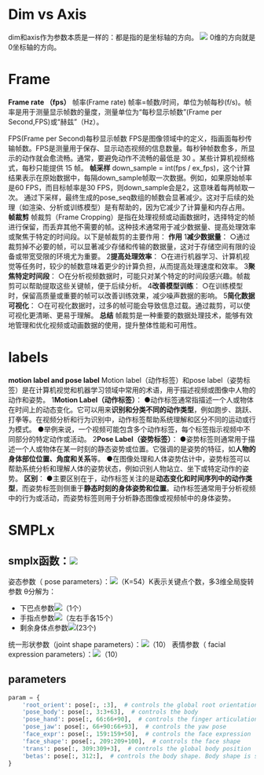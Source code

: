 # Dim vs Axis
dim和axis作为参数本质是一样的：都是指的是坐标轴的方向。
![](https://cdn.nlark.com/yuque/0/2024/jpeg/46293974/1722586086869-32543bf6-35c8-462d-9904-68d8236eee66.jpeg)
0维的方向就是0坐标轴的方向。
# Frame
**Frame rate （fps）**
帧率(Frame rate)
帧率=帧数/时间，单位为帧每秒(f/s)。帧率是用于测量显示帧数的量度，测量单位为“每秒显示帧数”(Frame per Second,FPS)或“赫兹”（Hz）。

FPS(Frame per Second)每秒显示帧数
FPS是图像领域中的定义，指画面每秒传输帧数。FPS是测量用于保存、显示动态视频的信息数量。每秒钟帧数愈多，所显示的动作就会愈流畅。通常，要避免动作不流畅的最低是 30 。某些计算机视频格式，每秒只能提供 15 帧。
**帧采样**
down_sample = int(fps / ex_fps)，这个计算结果表示在原始数据中，每隔down_sample帧取一次数据。例如，如果原始帧率是60 FPS，而目标帧率是30 FPS，则down_sample会是2，这意味着每两帧取一次。
通过下采样，最终生成的pose_seq数组的帧数会显著减少。这对于后续的处理（如渲染、分析或训练模型）是有帮助的，因为它减少了计算量和内存占用。
**帧裁剪**
帧裁剪（Frame Cropping）是指在处理视频或动画数据时，选择特定的帧进行保留，而丢弃其他不需要的帧。这种技术通常用于减少数据量、提高处理效率或聚焦于特定的时间段。以下是帧裁剪的主要作用：
**作用**
1**减少数据量**：
○通过裁剪掉不必要的帧，可以显著减少存储和传输的数据量，这对于存储空间有限的设备或带宽受限的环境尤为重要。
2**提高处理效率**：
○在进行机器学习、计算机视觉等任务时，较少的帧数意味着更少的计算负担，从而提高处理速度和效率。
3**聚焦特定时间段**：
○在分析视频数据时，可能只对某个特定的时间段感兴趣。帧裁剪可以帮助提取这些关键帧，便于后续分析。
4**改善模型训练**：
○在训练模型时，保留高质量或重要的帧可以改善训练效果，减少噪声数据的影响。
5**简化数据可视化**：
○在可视化数据时，过多的帧可能会导致信息过载。通过裁剪，可以使可视化更清晰、更易于理解。
**总结**
帧裁剪是一种重要的数据处理技术，能够有效地管理和优化视频或动画数据的使用，提升整体性能和可用性。
# labels
**motion label and pose label**
Motion label（动作标签）和pose label（姿势标签）是在计算机视觉和机器学习领域中常用的术语，用于描述视频或图像中人物的动作和姿势。
1**Motion Label（动作标签）**：
●动作标签通常指描述一个人或物体在时间上的动态变化。它可以用来**识别和分类不同的动作类型**，例如跑步、跳跃、打拳等。在视频分析和行为识别中，动作标签帮助系统理解和区分不同的运动或行为模式。
●举例来说，一个视频可能包含多个动作标签，每个标签指示视频中不同部分的特定动作或活动。
2**Pose Label（姿势标签）**：
●姿势标签则通常用于描述一个人或物体在某一时刻的静态姿势或位置。它强调的是姿势的特征，如**人物的身体部位位置、角度和关系**等。
●在图像处理和人体姿势估计中，姿势标签可以帮助系统分析和理解人体的姿势状态，例如识别人物站立、坐下或特定动作的姿势。
**区别**：
●主要区别在于，动作标签关注的是**动态变化和时间序列中的动作类型**，而姿势标签则侧重于**静态时刻的身体姿势和位置**。动作标签通常用于分析视频中的行为或活动，而姿势标签则用于分析静态图像或视频帧中的身体姿势。
# SMPLx
## smplx函数：![](https://cdn.nlark.com/yuque/__latex/f3070ffe980473815cd991c82a13aa50.svg#card=math&code=%20M%20%5Cleft%28%20%5Ctheta%20%2C%20%5Cbeta%20%2C%20%5Cpsi%20%5Cright%29%20%3A%20R%20%5E%20%7B%20%7C%20%5Ctheta%20%7C%20%5Ctimes%20%7C%20%5Cbeta%20%7C%20%5Ctimes%20%7C%20%5Cpsi%20%7C%20%7D%20%5CLongrightarrow%20R%20%5E%20%7B%203%20N%20%7D&id=iOYcA)
姿态参数（ pose parameters）：![](https://cdn.nlark.com/yuque/__latex/2e63c9e38821ac9f39adfd9f54682098.svg#card=math&code=%20%5Ctheta%5Cin%5Cmathbb%7BR%7D%5E%7B3%28K%2B1%29%7D&id=Bk5Eo)（K=54）K表示关键点个数，多3维全局旋转参数
θ分解为：

- 下巴点参数![](https://cdn.nlark.com/yuque/__latex/e9734d76ad8e4a60edccd4d1c1e76aa4.svg#card=math&code=%5Ctheta_f&id=FdzDI)（1个）
- 手指点参数![](https://cdn.nlark.com/yuque/__latex/9df2fc691bf426635f62d8616de1b199.svg#card=math&code=%5Ctheta_h&id=qpKUW)（左右手各15个）
- 剩余身体点参数![](https://cdn.nlark.com/yuque/__latex/94ed76aa558cfa2c63e7b253ca3ca0b4.svg#card=math&code=%5Ctheta_b%0A&id=cSu4h)(23个)

统一形状参数（joint shape parameters）：![](https://cdn.nlark.com/yuque/__latex/ad83e5f7aff56fd8e0c10e70bcab6ee3.svg#card=math&code=%5Cbeta%5Cin%5Cmathbb%7BR%7D%5E%7B%7C%5Cbeta%7C%7D&id=k5LOG)（10）
表情参数（ facial expression parameters）：![](https://cdn.nlark.com/yuque/__latex/721331117677aaa70c0411b188a30cb5.svg#card=math&code=%20%5Cpsi%5Cin%5Cmathbb%7BR%7D%5E%7B%7C%5Cpsi%7C%7D%0A&id=riClz)（10）
## parameters
```python
param = {
    'root_orient': pose[:, :3],  # controls the global root orientation
    'pose_body': pose[:, 3:3+63],  # controls the body
    'pose_hand': pose[:, 66:66+90],  # controls the finger articulation
    'pose_jaw': pose[:, 66+90:66+93],  # controls the yaw pose
    'face_expr': pose[:, 159:159+50],  # controls the face expression
    'face_shape': pose[:, 209:209+100],  # controls the face shape
    'trans': pose[:, 309:309+3],  # controls the global body position
    'betas': pose[:, 312:],  # controls the body shape. Body shape is static
}
```
